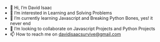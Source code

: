 - 👋 Hi, I’m David Isaac 
- 👀 I’m interested in Learning and Solving Problems
- 🌱 I’m currently learning Javascript and Breaking Python Bones, yes! it never end
- 💞️ I’m looking to collaborate on Javascript Projects and Python Projects
- 📫 How to reach me on davidisaacsurvive@gmail.com 


<!---
ruggedwizard/ruggedwizard is a ✨ special ✨ repository because its `README.md` (this file) appears on your GitHub profile.
You can click the Preview link to take a look at your changes.
--->

